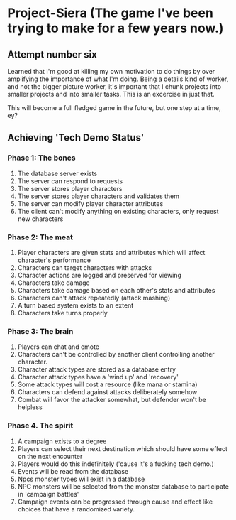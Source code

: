 # Project-Siera (The game I've been trying to make for a few years now.)

## Attempt number six

Learned that I'm good at killing my own motivation to do things by over amplifying the importance of what I'm doing. Being a details kind of worker, and not the bigger picture worker, it's important that I chunk projects into smaller projects and into smaller tasks. This is an excercise in just that.

This will become a full fledged game in the future, but one step at a time, ey?

## Achieving 'Tech Demo Status'

### Phase 1: The bones
1. The database server exists
2. The server can respond to requests
3. The server stores player characters
4. The server stores player characters and validates them
5. The server can modify player character attributes
6. The client can't modify anything on existing characters, only request new characters

### Phase 2: The meat
1. Player characters are given stats and attributes which will affect character's performance
2. Characters can target characters with attacks
3. Character actions are logged and preserved for viewing
4. Characters take damage
5. Characters take damage based on each other's stats and attributes
6. Characters can't attack repeatedly (attack mashing)
7. A turn based system exists to an extent
8. Characters take turns properly

### Phase 3: The brain
1. Players can chat and emote
2. Characters can't be controlled by another client controlling another character.
3. Character attack types are stored as a database entry
4. Character attack types have a 'wind up' and 'recovery'
5. Some attack types will cost a resource (like mana or stamina)
6. Characters can defend against attacks deliberately somehow
7. Combat will favor the attacker somewhat, but defender won't be helpless

### Phase 4. The spirit
1. A campaign exists to a degree
2. Players can select their next destination which should have some effect on the next encounter
3. Players would do this indefinitely ('cause it's a fucking tech demo.)
4. Events will be read from the database
5. Npcs monster types will exist in a database
6. NPC monsters will be selected from the monster database to participate in 'campaign battles'
7. Campaign events can be progressed through cause and effect like choices that have a randomized variety.

